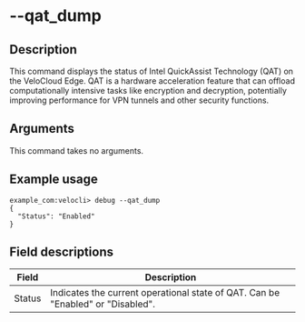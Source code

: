#	--qat_dump

##	Description
This command displays the status of Intel QuickAssist Technology (QAT) on the VeloCloud Edge. QAT is a hardware acceleration feature that can offload computationally intensive tasks like encryption and decryption, potentially improving performance for VPN tunnels and other security functions.

##  Arguments
This command takes no arguments.

##  Example usage
```
example_com:velocli> debug --qat_dump
{
  "Status": "Enabled"
}
```

##  Field descriptions
| Field  | Description                                                                 |
|--------|-----------------------------------------------------------------------------|
| Status | Indicates the current operational state of QAT. Can be "Enabled" or "Disabled". |